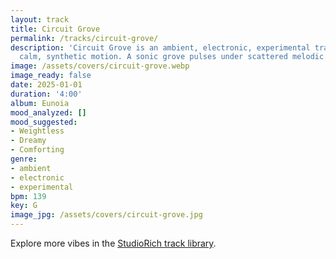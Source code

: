 ```yaml
---
layout: track
title: Circuit Grove
permalink: /tracks/circuit-grove/
description: 'Circuit Grove is an ambient, electronic, experimental track. Mood: digital
  calm, synthetic motion. A sonic grove pulses under scattered melodic sparks.'
image: /assets/covers/circuit-grove.webp
image_ready: false
date: 2025-01-01
duration: '4:00'
album: Eunoia
mood_analyzed: []
mood_suggested:
- Weightless
- Dreamy
- Comforting
genre:
- ambient
- electronic
- experimental
bpm: 139
key: G
image_jpg: /assets/covers/circuit-grove.jpg
---
```


Explore more vibes in the [StudioRich track library](/tracks/).
